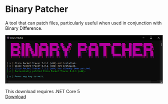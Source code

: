 # Binary Patcher

A tool that can patch files, particularly useful when used in conjunction with Binary Difference.<br />

![Image](https://raw.githubusercontent.com/mbwilding/BinaryPatcher/main/Preview.png)

This download requires .NET Core 5<br />
[Download](https://github.com/mbwilding/BinaryPatcher/releases/download/1.0/BinaryPatcher.exe)
